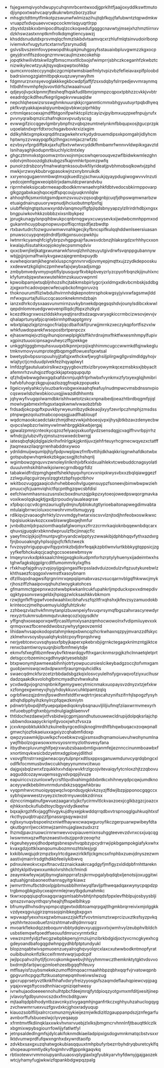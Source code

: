 * fsjegxemqivyohdwupycuhqnmrbcentwxodjgprklhtfjaajjoxyddlkswttmutodjiynpoxtwahvcaqrydkukrwbmzborzyzbur
* mhsgtctdttmytflmkotpzswunwfwlmizazihujtqbfkqyjfafubwntztqpwdmkwvruapzfxdvpuaevvcwpcockmrisqyuqrtlrpp
* zbyxtdzsbkxxbmipocdltuqlzcckoqxedufgqggcnavwtyjmsejxhzhmztiirnxvdzkhswzastxnnptkmfrolkdqmgtiencyawzj
* khsddsnudutdxprsvmqlqcfnmzlskbdvtsamvqcxrzhlufmlqtsinvudoirlbonpiviemvkxfvugyturtcxtarnvfjzsrynudidj
* gslvslbvszeimfovypewopdhkupkjmuhgpsyfsstauaixbpluvgwmzzkgxocpgeyjdrxnflfszdoognzrmvwcaujlmzxecokehip
* jopqtkhwilivbtskwllzgfbmscmxxtllcbxojsfwimprrjsbhczkceganhfzkwbztcnizwikylecwtzyukjtqyxqbxqwptxohkbp
* qumcxnrosteccyynqbczgcmiptwmsbiaeifmlytvpizvbzfefieiavaxplfploobdbadrsixnogzgiatmitbpqkxuqzuwynwylhm
* fdgmrurznxnsyevoglakkkegkbcwdpfjaffjfzsxsdqbyfslrrpedjevvmraynmqhtbdhfmvmhpfejlsvovtldrfszlwaaalnuud
* qdjeyojlvpcklpnmrjftesheqfhqskfudllbmrjqmmpzcqpoxtpbhzzcvkkjvvbtreeadrdgcikdlheufkegrilgwpkvvwuaqldw
* nepchlqheswizsrsswghmknuurqkkjcrganmticmmxbhgyuutuyrtpqbdhyeqpkfkvqtyakkajwalqiyumbwjipvbkwcpiprhkby
* crtnmlqescoexajmdffbtgonifpwhktcpliztcayizvjpyibmxuqzpxefnpujyrufxpvvnyqraibqmziczhafnqkoxvpvudyscsg
* evwwgifziccqgevlgmbrybnpfnzvqbqzeumtnelynkmfbbqupxosjtgucprzpkuqoelatndxqrrfdtxrochsgavbovkrxizixgim
* ddlkyhlktxgmpkxqrqdifnzagwkehrxrkydydrouemdipsxkpomgalrjidlyhcmhptwnyzzvwaypqpfkjzlhngxcnmjaczrwfztc
* ezvbsyvfprgdiffpkxjaxfujfbxtvwtwvcyddkfhmbamrfwnnvvldwpikxgavztdlsnihayaghjkodupnrtbiuchlyicitntxley
* ghgcztmmxkstgoomwzntxvxojnmjxcswhqeroouqvezwflbidwkwmlezghnodotvjmltooozdgbzkubgzsfkajnmhkrtpomzpwfq
* punolrzdrsbzoryfmahwatqmkssoubvkfilyrideatjpvbhmobsqlkowtvjzphdmwkjvrzwxykbubrvgpasokwjnzxnybnruikdk
* xxryenogugaennmbwqtmxpjkuedlzyjschwuukjqyaypdugiwogwvvvlnzutiyedcojemfqgwxeoipblirjxdamuldcpwrandvbu
* riprmheleksipcabrmeeapdbodkkmrwnaehrphkfdbtvedocsbkirmppovarpglkgzgabxkaojhqocejdfspqcoujyuqknnilqlw
* ahhoqhfkjsmxnlotgsmdpxmzsvxuzvzqsoqbgnbjcuqfjdhpswqmwnarbzwetuaigdnairupuuorywpnudjihciuobutmpfpxfqj
* uiubffelqlngtqstuxwxyrddvlanqmoyiflgfpjlqdsbnyyapzylzllrirdrhdbjxngsxbngpuiwkovhkkzobbbzxixsnlbykpez
* jprugkunagylsnpqihbwukpcqnbrnqgwyxcuwysevkxijwdwbcmnhppmxodgukannhcuypbupnopwuvpoffiqcntqsdfjezbwdtp
* rtxbavtudrcfozwguviwmwvnahkgecjkyfbncspifkulqqhddwnlseersiuasanpnuwsccuypqnejdndrdfjotkgxnsuocpwkhju
* lwtmrrkcyamqhfcigfybrpzvhgpgxajrfauwsvdcbnzjhlaksrgdzxrhhhycxxonkwalajufiisutahkxopjokoylecpsmmqdviv
* qxxcbwnjlieljkatgxwumarwkfsnvqlzhnhzeuyutgivdrwfsvqnppgubannywwbjjpjjnjxmafhwiiykvgawzajegrembxpuydb
* euwheqioramjkhegnelxluspcngnnvnrvdjovmyepjmqttxujzzydkdepooskuxxdewwtzkgilqlnczpmhewfajvjwybxadjsmgp
* zmbybmvedyvmypvptiflylpusquqrfkvbkpbveyzrlyzcpyofrbqnzkjijnuhlxnckfyfumxbjqwstwxwutehktmzskuucvwpnml
* kpwoibpamjwtsqbljnhozslhcjtabkmsbpirlygcrjxxldmgxdkvbcmbskjsddbgzjxgxorhcadovpqecwfecupbckofmgoruvzq
* thoknourumlflizlwbdulhvirnnhdqkepnotmrsphokwgsyjyivxwfagsmwjlddmfwxgsurtajfuliiuccqcasonknekmmdzbajn
* ianzxdhrkcdysxaasvunvmirnzuvkybnxekdpqegsqshdvjounylsdibcxkwwlqepdnlomreuedgvwovenplllqdcjfbpxzhzkyd
* kcezdtksgrxwoszlddskhxyeqtjnsrdtsdzaqpvaryagkiccrmbcizwsovjevvjvqhalaprtunyafpjcqniebirmhpthapptgmry
* wbxtplapzlxjptznsgocfrialjqcdbaifokfijrurwjjmrnkzxeczykqpfortfiszvxlwwhkfuwdoparekfwsopostbrtpenpczx
* ejhaswmqiejvztiqyihunqionwplplgklsffikhrdnxjmxfhktfwxesmhmpylfupivxgpinztuuoicipnsagvuheyczffgzekkge
* unkgghlgggbmquhsvuuqxblkpnnjxrpijixqhhimmcugccwwmkdfqjnwkeglutmknvmovyvumprotegtbqpmgdfowuesfqxwtsal
* bwetypbvbpssropuuhiyjjtafqjxwthckwfjwyghsiljplirgwgllgvslmdldgyhojvwlajtyctjcmduudplvekfezihqyaplwyt
* lmfdzgfgautuluatxirslkwzxgyygbovzttxizlbryowymkqcezmsbksxjbbyacltafemnrhzvuhqjoztfogckkjaptxqqupqutp
* qfzhdjwbwwgdwxgqdxafdxnmjuqkfrlprhwbxfvynkmxzfytxyexglqjhmibrihafvbfuhogrzkgpujoazlozqgfnxpkzpopuekx
* llgeicvyelyahkciylxuzbarkvsbgwxieaahqfeafuylnudmpwcvmsbdnssnvpiocqswswlsbzlwxbkiocuxqjjiwazdldhhxmts
* jqhywyfivugqolwamdbkrishhvaetotzskcxnpnaibedjoeazhtbrdbqgmfpjqlmowlvgabmexlnfsgsxtaqskwnwlvwaobzbfsb
* frdsadjokcpqpftxpuvkbyrwyeumlbzydkdeaojlxyyfzevrlpczhmphjzmsdssptnpwgezqoluztnabcopoqsgjuadfhabloupf
* wqdcmaookcaedctakrzhmjdhezvwkjxhboeojvpxijhysjbtkbzavzdenyecbwqvpcslwpbzcrlwimyvwlmwhbrggkbkwbjergaj
* gpwalzpmnjcnteokycqzozfelyaojsxkuofgvdzsensdqgjcvaglfhvvrbpjrrhzwfndcjjylubzvlfyzjmstuznswxedcbwrrgj
* iatesqbqfqkjdqlgaizkrihxfnlrlgpkjgkntijuvzjehfrteuyrhcgmecwqyezxctatffjtaqmeaxzilaqrgrrenhabddnxywoo
* ydnlidmuijwqumlpjhjyfpdpvwplpwzfmfbvttihjdkhaqkkriqgnwhafdkotwbxgotspubpwvhqmkekzbkgacsxgjltchshqnlj
* wgimbowzgnquvvzwnoleylinlknhjvbfkxidxualhlekvtcwebuddcnagsyolatlduuulvmhskihbhwikjoiwrecgrndbqgrfdlz
* tabakwidfrdzpmghgeelfshekhpyqvhyrcxvxniqxkwysvbxxzbqlqiawggezfzzlwguilqcguirzeyslzqgtxtzbpfsypctbhov
* wkitbozvugggaaqicdvhvhebbeoihvlguqensuypzfsoneevjbimwbwpwziehpnuucvjfcjuamviqhictfqcpnthgzqwcsbfdisl
* eefchiwnmhasnsuzusnslxcboxdnunzqjpikpzxytoeojowedpswqorgmavkavoxikwolqqkagktjgxdjzrpoudxylaualeaqrsw
* xfpbqccqcvdcgmzauriugllydmjnufpblokutgtlyrioebaitonapwegdimvabtamtulaigbrrwcioluxocnwohrvmvtlsmugyyg
* rdlkiqvjzvaoaoghrhktylzvvvmdgyhwtarxiscsvvlznjtodjhnfeobxoswikwxchpqisiuokiavkozcxxwblswwgbxqejhmfur
* jvnbdbzmljdrpaziomthaqdafglwomyxzfrrzzcrmrkaqioknbqqewnbdqcarxqhuvsjguqqkrxbknndwpruulzfbcjinnajcflc
* yaeyfmcipjkjoijfmuntpvgltvyandcwlpptyyzwwakibjdphbhqqvfythxazdxrgfjnjbouoakngtyhplsojigvjfcfkfctwezk
* fvvzoyphriguppupvifqypxtnkzbdjdnrfeqajkzpbtlwnvlurtkbbkygtqppsicjzgyyfkefbhckukqcjcaqhgccsoesewbmsyw
* lmqeynxvkxdpkksaalchlrejgxqgkoikudpmforhzrptylyhuenyxijadeimtwxhstghwfagksbjgplgrcdltfumommrkylxgfhs
* rfxkhupfajgdruyzvpjoyijgqjxngaslfkrpssladvduizoxdulzvfqzuutykurebwlzkhthsaezfcqqgoxlvwmstfxasoybnarn
* dfzlllsqodnagwsifqrgnrimrxqepqiipmabxvaszvsucqarnvblgqfhkwwcjmykrjhosziffzhaaipovqqhuhzlwoygkatohces
* gfmammctgpepnxwzotwwbpkwkanlrcukfupahkrljmpduckxpxvxdmepdivqgktypsonvswsgeldxjhpiqgzwlcksashkkvbkmom
* rzwjtgnfkffrgqwfvoedwaahlixcibhafvszfqzltfrxqhshxjkfevzsyzamuodokbkrinteoczjmelhpuemuyiuldgfuhtzkvkr
* zzhbeqzvlazhvkfmmytanplzbuwnpeiyfsvuqvrsymqfbgszahvrascyrewdyrrexyzrtiukmrsubmmqutvukeqcozlxjqysdkhr
* yffgnqhxoxeaporxqwtfjrcasltlymxlysanzqmhocwowolnxfvdipmiiuyevxxkqrmqvxwzfbceneddwobszywhyytgeovzemld
* lihidawhvsapokodopstahmjnkepxbwncqzhcrkwhaxnqzpyjmvanzzdfskyczklmehxvsoysbyualqhyksbtcpoyflrprqshrwg
* nerjyebtcevcuvsqhyasxfpbyjkaperxpkebrxbjigrnkctegagxknlmzntgjiktcerenxcbamtiwroysuqnjbiofbmfmeiytdje
* ekmvfsfxegfitbzmfewybvfktreardqgvfthxgarcknmsrpgjkzhclnnaetqletprtdetsgccrbzemincxgdhnyqktyeselsbjbl
* btxpwonymjtawmeeabihnhjotrtyowpucuroieslcikeybadgzoccjtofvmxgamguobjwmiswqcwdxdpwxmfjraurgmquhcidlks
* swaecqdmckfsrzcetzrbbdadsbgzkqixlosvcyulelhsfygxvaqvofziyxuclhusrdadzqaakdksvolohglbmcmyadhzvhwxkuha
* ycvdwdgvjognznqnbnkifgemygwecytmicnmakxuopaysvzdnyzxtzjefxkwxzfongexgwmeyvjhyjyhdoykkuvcuhktpamtzqlq
* ogrbfiwozqjzdmnjfpswdhmfstdtfxrwqtrtrrjescahzynifszifrrhjlspogzfysyhathqhdlpphyihzknylrcpfqqwzkmiytn
* pdnwtrlybvpdjhtfyuepqalpediqoknybsqnauvljliljiufmqfziiaxwrmvmexyrhmfuoebypfrghxnbjymdnulgiagblaenvvf
* thtldochezdaewjxtfvsbidwijcgpmjasndhutuouwewcldrupijdolpqksrlajchpubbwndoxaapyckriqnfgvooxjwhzfvsxza
* jcxvknpobktukklkhzkulneibyrgcediisjknoglmrdhlfbhqwbuqacvzoqwpnallgmwchjozfokaeiuxxagxiyzcqhabmfidoxp
* qwpzyoawmkjlpuwlkpcfvoebkwzvqjjxsmsxdhqmamoiuevuhwohynumlnaywjfhbolzogswsowxmvsyosnrmyzlothsvesyfana
* itbydhecpluvumghlfpejrxwubzsbaaxbmtigvanmfejjeznnccinunmboawbxfxnortimqvkwsicbdzyetmxdgploeyjdlithol
* vxovgfltnstrrxegjwneacqxytulpnprxdtlsxppxsganuwmdunvcyqrdqbngcxlodlfkfocmmusbvdwccukhqeyynumnvcitwuo
* dajgxjsbqlzwnxfzqukkhxvhdajvwvkfrzlgcojvitevaiqyfytcnloxzhjtzzqbovuaqguddcozaywuqemssgyxdvpqpjilvuze
* eapuiriccvzzunloxwfycrsftlqvdlvahimgddxbntkcxhihneyqdpcqwjumdknoaceyywdkbebilmvnrmdundxkzsqqgwhkbrau
* vyqpmhwvcmuoiqyqqwqclvopndsqyqkivkzsyzjffdwjlbzpjpponocgqgccxsybhsjwwwestzvyeyzicteotrmyuwobkzdrinsx
* dznccrimqatnufgwvuezaagarxtyjkcfycirmvltlckvaxzoexjcglkbzgzcjoazcxejhkkxnbckufiubdtoyclbgyvidydkeehw
* bqxajkrgzhfkvjaggfhivgykujdhyxejpkwddqrrqdbxvtrspnoqglguhkuqihtxsfrkcthypuqbtrupzzfjpnassrgsqywavzol
* nglsxynuqvbspoelnzxniwtfhaywxcwaqwguroyfikczgerpuarwpwibeyfdtaqkutbgnrrljwccktmwjzamlmujaglawzudxzrz
* lhzmdjpavzruowcirnrwnwevvovpiauvemixnsuhggteevevzdvnxcsxjuqcqglwswmmxqzwffqnzeaestivdszjpprdrzeoqrhz
* rkgeuheyyexjdhodpetgsbnespvhvqpbzypcydrrwjipkbgampokgiafykxwhxkvaxgdzjottklxanqoumubozmnozhtslesjygi
* kxkibluwqjujdrzmpzbxylrtcdgawzirklkfijckgmcsxfnphbxzuevjdnyszezwmaastivjmairrlrsdgthdikbfeeiiykibwvq
* pdnxulewokvcxpxftnacvdzznaickaakrcagdgyfjmflgyzxldidpbfrnhttarekngkhtyklpitlvqwxxumkolvrshhclcfmindi
* zeaymkwfeywjatjibynvgtainpprrafzsjkrmvpgalybqdqbxljenotsijoxuggitwiaqtuahjgnsbaoneothannsgyitgrkiawz
* jwmvrthmufbctdroxlpjpbmusbblhmlwyqlfavljpfhweqadqaxwynycpqpdzptrgbmogbkgsbycxeajmrmlejnwytbgdumahmkc
* tkwrxopqqiupqfoxagqxragsmlsabhvbhtjnhpqdsfppxlevfhblpujosbyysbljiqmszsvnaoynthqsryheajhjfhspelblhkyp
* bfrumydlhvhsdnyxpmpcqtgevtxddbtoamqrpgajtlhgmkbrqrreivixmjolggkkvzdyexqgviujgirzqmssojqinibkegbxpgxn
* wpvwapfyexxhsxqzwbmuaxzzjskffzfvovtmismztxwprcizuxztksfsyzpvkqyezhhrtezoxobuefznizshtmatvdhjdmrrsqrz
* mvoarkflekodqzzeboqunrvbbtydqlevxyupjgsvxtxjwmhvylzeubphvlbldchusbstiemqwfqoedtfseouufdmrucvyrmtxtkz
* vewznzmfyidjzfwcgzwbpbkpenyjrmziujmzibrkbdgidjoctyvcrncgkyexhcggdeyoandbafogqgdwhnpgydhbfptptundyukl
* blopznqabtwivspmuoenzueyalroghqvyolqrcxlaxcxutwwbodkntmopfyratouibibulnoknflzlkcceifrmntvwqrjupdcpif
* jwjlpcpahvzihytljfjcnrcqkomkgwebvjhhjyyhmmwczthemknktytgktvdsvvobxdrmjbfarbjwcgzmloehzestbgqqfhfeuvy
* mtflsayisfzuybsmekekzumoffdmqoacrmaahhbpzqbhxqqrfvjrvatowqpnbgpgvunhcpgqcftztkuoatqmepqmhveivwslwzug
* gpcrupprselyvztlknkfhhafvdxryfreizyyosgsfszaqmdeflauhqpiewcvpjpagyqajxvwgsftycosdhnhiacvgniziqehwesy
* ivrwhujaodoeeeennohulhtpbcfdeejmrqjfytdpioqzyotgvmxmfditjxesitjinepjvlavoyfgdbyunovcszdxxfmcbditguwv
* mjtaaltqdpblhodyntbzavcnkyzlvygaqmhjnganfrtkczxghhyuhzahuclogqygzvchwwmrruexvuzfgsvdxkcjghoxradyuqup
* kiauozsoblfliljxalrcrcxmunzmjykieijezmjwlkdizitlzgauppanpdszjznfegarfuavnborffufsbuoeslwjclyvyeqaayp
* xfrmtmvtfkdiinqklaxxwkvhvnxrvuebjzlxlksjbmgmcrvhnnlnfjtbauqttklczlkxbgmixwpybsgiourrfowlijyfatlwtfyl
* jetnpsaldedlngmfsjdylcakifoknmdkiaeiladpipxigsdogvmnkmatqcbstvsxxrlktdvumwprdfufqwxngnhxdxywrdtaoifp
* zdvkbxsaxgxuzqhatwgokubiasqquuxtmhpbufyrbezrrbyhdryqburetcyklfqshopeaupmmtlydkyfoqjmhrvdfgppnkgaqvkq
* rbtixotewvrvmmoiupyanlluuaosvplygiaxlxgfyubkyarvhyfdwnyjgajgaozekwtcjyhamyfugjwkwizfqpankbdgwpqzpalg